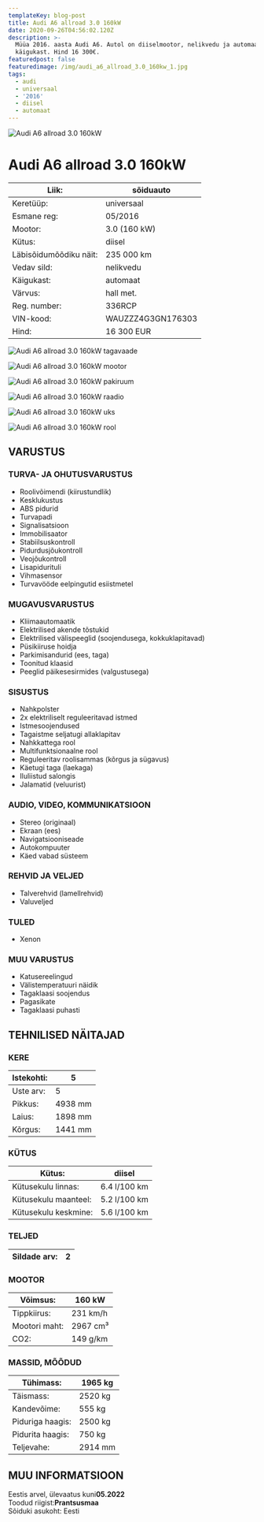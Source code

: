 ```yaml
---
templateKey: blog-post
title: Audi A6 allroad 3.0 160kW
date: 2020-09-26T04:56:02.120Z
description: >-
  Müüa 2016. aasta Audi A6. Autol on diiselmootor, nelikvedu ja automaat
  käigukast. Hind 16 300€.
featuredpost: false
featuredimage: /img/audi_a6_allroad_3.0_160kw_1.jpg
tags:
  - audi
  - universaal
  - '2016'
  - diisel
  - automaat
---
```

![Audi A6 allroad 3.0 160kW](/img/audi_a6_allroad_3.0_160kw_1.jpg "Audi A6 allroad 3.0 160kW")

<!--StartFragment-->

# Audi A6 allroad 3.0 160kW

| Liik:                  | sõiduauto                                                           |
| ---------------------- | ------------------------------------------------------------------- |
| Keretüüp:              | universaal                                                          |
| Esmane reg:            | 05/2016                                                             |
| Mootor:                | 3.0 (160 kW)                                                        |
| Kütus:                 | diisel                                                              |
| Läbisõidumõõdiku näit: | 235 000 km                                                          |
| Vedav sild:            | nelikvedu                                                           |
| Käigukast:             | automaat                                                            |
| Värvus:                | hall met.                                                           |
| Reg. number:           | 336RCP                                                              |
| VIN-kood:              | WAUZZZ4G3GN176303[](http://www.vininfo.ee/et/vin-WAUZZZ4G3GN176303) |
| Hind:                  | 16 300 EUR                                                          |

<!--EndFragment-->

![Audi A6 allroad 3.0 160kW tagavaade](/img/audi_a6_allroad_3.0_160kw_2.jpg "Audi A6 allroad 3.0 160kW tagavaade")

![Audi A6 allroad 3.0 160kW mootor](/img/audi_a6_allroad_3.0_160kw_3.jpg "Audi A6 allroad 3.0 160kW mootor")

![Audi A6 allroad 3.0 160kW pakiruum](/img/audi_a6_allroad_3.0_160kw_4.jpg "Audi A6 allroad 3.0 160kW pakiruum")

![Audi A6 allroad 3.0 160kW raadio](/img/audi_a6_allroad_3.0_160kw_5.jpg "Audi A6 allroad 3.0 160kW raadio")

![Audi A6 allroad 3.0 160kW uks](/img/audi_a6_allroad_3.0_160kw_6.jpg "Audi A6 allroad 3.0 160kW uks")

![Audi A6 allroad 3.0 160kW rool](/img/audi_a6_allroad_3.0_160kw_7.jpg "Audi A6 allroad 3.0 160kW rool")

<!--StartFragment-->

## VARUSTUS

### TURVA- JA OHUTUSVARUSTUS

* Roolivõimendi (kiirustundlik)
* Kesklukustus
* ABS pidurid
* Turvapadi
* Signalisatsioon
* Immobilisaator
* Stabiilsuskontroll
* Pidurdusjõukontroll
* Veojõukontroll
* Lisapidurituli
* Vihmasensor
* Turvavööde eelpingutid esiistmetel

### MUGAVUSVARUSTUS

* Kliimaautomaatik
* Elektrilised akende tõstukid
* Elektrilised välispeeglid (soojendusega, kokkuklapitavad)
* Püsikiiruse hoidja
* Parkimisandurid (ees, taga)
* Toonitud klaasid
* Peeglid päikesesirmides (valgustusega)

### SISUSTUS

* Nahkpolster
* 2x elektriliselt reguleeritavad istmed
* Istmesoojendused
* Tagaistme seljatugi allaklapitav
* Nahkkattega rool
* Multifunktsionaalne rool
* Reguleeritav roolisammas (kõrgus ja sügavus)
* Käetugi taga (laekaga)
* Iluliistud salongis
* Jalamatid (veluurist)

### AUDIO, VIDEO, KOMMUNIKATSIOON

* Stereo (originaal)
* Ekraan (ees)
* Navigatsiooniseade
* Autokompuuter
* Käed vabad süsteem

### REHVID JA VELJED

* Talverehvid (lamellrehvid)
* Valuveljed

### TULED

* Xenon

### MUU VARUSTUS

* Katusereelingud
* Välistemperatuuri näidik
* Tagaklaasi soojendus
* Pagasikate
* Tagaklaasi puhasti

## TEHNILISED NÄITAJAD

### KERE

| Istekohti: | 5       |
| ---------- | ------- |
| Uste arv:  | 5       |
| Pikkus:    | 4938 mm |
| Laius:     | 1898 mm |
| Kõrgus:    | 1441 mm |

### KÜTUS

| Kütus:               | diisel       |
| -------------------- | ------------ |
| Kütusekulu linnas:   | 6.4 l/100 km |
| Kütusekulu maanteel: | 5.2 l/100 km |
| Kütusekulu keskmine: | 5.6 l/100 km |

### TELJED

| Sildade arv: | 2   |
| ------------ | --- |

### MOOTOR

| Võimsus:      | 160 kW   |
| ------------- | -------- |
| Tippkiirus:   | 231 km/h |
| Mootori maht: | 2967 cm³ |
| CO2:          | 149 g/km |

### MASSID, MÕÕDUD

| Tühimass:        | 1965 kg |
| ---------------- | ------- |
| Täismass:        | 2520 kg |
| Kandevõime:      | 555 kg  |
| Piduriga haagis: | 2500 kg |
| Pidurita haagis: | 750 kg  |
| Teljevahe:       | 2914 mm |

## MUU INFORMATSIOON

Eestis arvel, ülevaatus kuni**05.2022**\
Toodud riigist:**Prantsusmaa**\
Sõiduki asukoht: Eesti

<!--EndFragment-->
